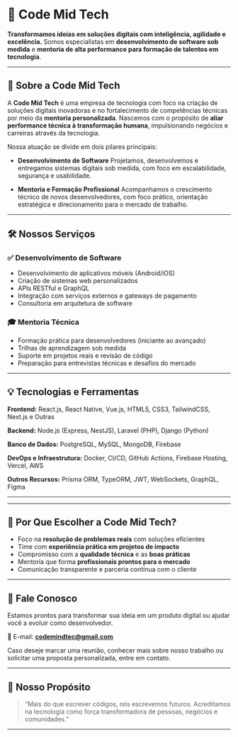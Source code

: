 # 🚀 Code Mid Tech

**Transformamos ideias em soluções digitais com inteligência, agilidade e excelência.**
Somos especialistas em **desenvolvimento de software sob medida** e **mentoria de alta performance para formação de talentos em tecnologia**.

---

## 📌 Sobre a Code Mid Tech

A **Code Mid Tech** é uma empresa de tecnologia com foco na criação de soluções digitais inovadoras e no fortalecimento de competências técnicas por meio da **mentoria personalizada**. Nascemos com o propósito de **aliar performance técnica à transformação humana**, impulsionando negócios e carreiras através da tecnologia.

Nossa atuação se divide em dois pilares principais:

* **Desenvolvimento de Software**
  Projetamos, desenvolvemos e entregamos sistemas digitais sob medida, com foco em escalabilidade, segurança e usabilidade.

* **Mentoria e Formação Profissional**
  Acompanhamos o crescimento técnico de novos desenvolvedores, com foco prático, orientação estratégica e direcionamento para o mercado de trabalho.

---

## 🛠️ Nossos Serviços

### ✅ Desenvolvimento de Software

* Desenvolvimento de aplicativos móveis (Android/iOS)
* Criação de sistemas web personalizados
* APIs RESTful e GraphQL
* Integração com serviços externos e gateways de pagamento
* Consultoria em arquitetura de software

### 🎓 Mentoria Técnica

* Formação prática para desenvolvedores (iniciante ao avançado)
* Trilhas de aprendizagem sob medida
* Suporte em projetos reais e revisão de código
* Preparação para entrevistas técnicas e desafios do mercado

---

## 💡 Tecnologias e Ferramentas

**Frontend:**
React.js, React Native, Vue.js, HTML5, CSS3, TailwindCSS, Next.js e Outras

**Backend:**
Node.js (Express, NestJS), Laravel (PHP), Django (Python)

**Banco de Dados:**
PostgreSQL, MySQL, MongoDB, Firebase

**DevOps e Infraestrutura:**
Docker, CI/CD, GitHub Actions, Firebase Hosting, Vercel, AWS

**Outros Recursos:**
Prisma ORM, TypeORM, JWT, WebSockets, GraphQL, Figma

---

---

## 🧭 Por Que Escolher a Code Mid Tech?

* Foco na **resolução de problemas reais** com soluções eficientes
* Time com **experiência prática em projetos de impacto**
* Compromisso com a **qualidade técnica** e as **boas práticas**
* Mentoria que forma **profissionais prontos para o mercado**
* Comunicação transparente e parceria contínua com o cliente

---

## 📩 Fale Conosco

Estamos prontos para transformar sua ideia em um produto digital ou ajudar você a evoluir como desenvolvedor.

📧 E-mail: **[codemindtec@gmail.com](mailto:codemindtec@gmail.com)**

Caso deseje marcar uma reunião, conhecer mais sobre nosso trabalho ou solicitar uma proposta personalizada, entre em contato.

---

## 🌟 Nosso Propósito

> “Mais do que escrever códigos, nós escrevemos futuros.
> Acreditamos na tecnologia como força transformadora de pessoas, negócios e comunidades.”

---
